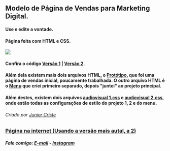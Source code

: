 ## Modelo de Página de Vendas para Marketing Digital.
#### Use e edite a vontade.
#### Página feita com HTML e CSS. 

<img src="https://github.com/JuniorCriste/Pagina-de-Vendas-MODELO/blob/master/Projeto/assets/demo.gif">

#### Confira o código <a href="https://github.com/JuniorCriste/Pagina-de-Vendas-MODELO/blob/master/Projeto/Versao%201.htm">Versão 1</a>  |  <a href="https://github.com/JuniorCriste/Pagina-de-Vendas-MODELO/blob/master/Projeto/Vers%C3%A3o%202.htm">Versão 2</a>.
#### Além dela existem mais dois arquivos HTML, o  <a href="https://github.com/JuniorCriste/Pagina-de-Vendas-MODELO/blob/master/Projeto/prototipo.htm">Protótipo</a>, que foi uma página de vendas inicial, poucamente trabalhada. O outro arquivo HTML é o <a href="https://github.com/JuniorCriste/Pagina-de-Vendas-MODELO/blob/master/Projeto/menu.htm">Menu</a> que criei primeiro separado, depois "juntei" ao projeto principal.
#### Além destes, existem dois arquivos <a href="https://github.com/JuniorCriste/Pagina-de-Vendas-MODELO/blob/master/Projeto/audiovisual.css">audiovisual 1.css</a> e  <a href="https://github.com/JuniorCriste/Pagina-de-Vendas-MODELO/blob/master/Projeto/audiovisual%202.css">audiovisual 2.css</a>, onde estão todas as configurações de estilo do projeto 1, 2 e do menu.
###### Criado por <a href="https://github.com/juniorcriste">Junior Criste</a>
### <a href="https://www.informaticode.store/audiovisual">Página na internet (Usando a versão mais autal, a 2)</a>

##### Fale comigo: <a href="mailto:informaticode@gmail.com">E-mail</a> - <a href="https://www.instagram.com/myself.junior/">Instagram</a>

